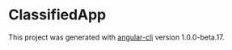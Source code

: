 # ClassifiedApp

This project was generated with [angular-cli](https://github.com/angular/angular-cli) version 1.0.0-beta.17.

